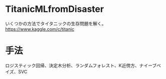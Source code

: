 # TitanicMLfromDisaster
いくつかの方法でタイタニックの生存問題を解く。  
https://www.kaggle.com/c/titanic  

# 手法
ロジスティック回帰、決定木分析、ランダムフォレスト、K近傍方、ナイーブベイズ、SVC

